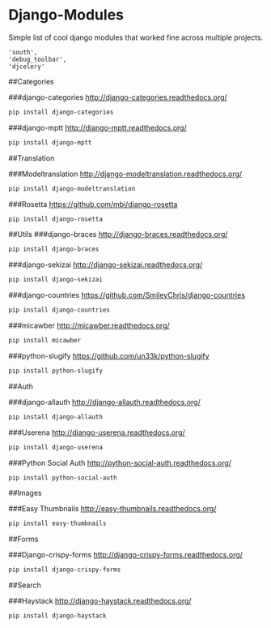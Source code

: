 Django-Modules
==============

Simple list of cool django modules that worked fine across multiple projects.

```
'south',
'debug_toolbar',
'djcelery'
```
##Categories

###django-categories
http://django-categories.readthedocs.org/
```sh
pip install django-categories
```

###django-mptt
http://django-mptt.readthedocs.org/
```sh
pip install django-mptt
```

##Translation

###Modeltranslation
http://django-modeltranslation.readthedocs.org/
```sh
pip install django-modeltranslation
```

###Rosetta
https://github.com/mbi/django-rosetta
```sh
pip install django-rosetta
```

##Utils
###django-braces
http://django-braces.readthedocs.org/
```sh
pip install django-braces
```

###django-sekizai
http://django-sekizai.readthedocs.org/
```sh
pip install django-sekizai
```

###django-countries
https://github.com/SmileyChris/django-countries
```sh
pip install django-countries
```

###micawber
http://micawber.readthedocs.org/
```sh
pip install micawber
```

###python-slugify
https://github.com/un33k/python-slugify
```sh
pip install python-slugify
```

##Auth

###django-allauth
http://django-allauth.readthedocs.org/
```sh
pip install django-allauth
```

###Userena
http://django-userena.readthedocs.org/
```sh
pip install django-userena
```

###Python Social Auth
http://python-social-auth.readthedocs.org/
```sh
pip install python-social-auth
```

##Images

###Easy Thumbnails
http://easy-thumbnails.readthedocs.org/
```sh
pip install easy-thumbnails
```

##Forms

###Django-crispy-forms
http://django-crispy-forms.readthedocs.org/
```sh
pip install django-crispy-forms
```

##Search

###Haystack
http://django-haystack.readthedocs.org/
```sh
pip install django-haystack
```
